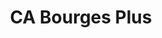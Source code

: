 ---
imageUrl: https://cyclopolis.lavilleavelo.org/cartes-minutes/Bourges_Muscu.png
title: CA Bourges Plus
description: 🚲 Vélo musculaire
link: https://cartes-minutes.lavilleavelo.org/cartovelo/carteminuteCABourgesPlusVeloMuscu.html
index: 7
---